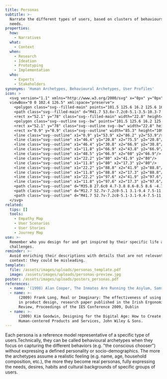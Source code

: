```yaml
---
title: Personas
subtitle: >-
  Narrate the different types of users, based on clusters of behaviours and
  needs.
properties:
  how:
    - Narratives
  what:
    - Context
  when:
    - Research
    - Ideation
    - Prototyping
    - Implementation
  who:
    - Experts
    - Stakeholders
synonyms: 'Human Archetypes, Behavioural Archetypes, User Profiles'
icon: >
  <svg version="1.1" xmlns="http://www.w3.org/2000/svg" x="0px" y="0px"
  viewBox="0 0 102.4 126.5" xml:space="preserve">
    <polygon class="svg--filled-main" points="101.5 125.6 16.2 125.6 16.2 110.3 86.2 110.3 86.2 16.2 101.5 16.2 "/>
    <path class="svg--filled-main" d="M41.7 53.6v-7.2c0-5.1-3.5-10.3-7.8-12.2 0 0-3.4 2.3-6.6 2.3 -3.3 0-6.5-2.6-6.5-2.6 -4.4 1.9-8 7.3-8 12.4v7.2"/>
    <rect x="52.1" y="78" class="svg--filled-main" width="22.8" height="21.6"/>
    <polygon class="svg--outline svg--bw" points="101.5 125.6 16.2 125.6 16.2 110.3 86.2 110.3 86.2 16.2 101.5 16.2 "/>
    <rect x="52.1" y="78" class="svg--outline svg--bw" width="22.8" height="21.6"/>
    <rect x="0.9" y="0.9" class="svg--outline" width="85.3" height="109.4"/>
    <line class="svg--outline" x1="0.9" y1="53.9" x2="86.2" y2="53.9"/>
    <line class="svg--outline" x1="46.4" y1="20.8" x2="75.5" y2="20.8"/>
    <line class="svg--outline" x1="46.4" y1="30.8" x2="66.9" y2="30.8"/>
    <line class="svg--outline" x1="11.8" y1="66.9" x2="43.8" y2="66.9"/>
    <line class="svg--outline" x1="48.5" y1="66.9" x2="60" y2="66.9"/>
    <line class="svg--outline" x1="22.2" y1="80" x2="41.9" y2="80"/>
    <line class="svg--outline" x1="11.8" y1="80" x2="17.3" y2="80"/>
    <line class="svg--outline" x1="22.2" y1="88.8" x2="41.9" y2="88.8"/>
    <line class="svg--outline" x1="11.8" y1="88.8" x2="17.3" y2="88.8"/>
    <line class="svg--outline" x1="22.2" y1="97.6" x2="41.9" y2="97.6"/>
    <line class="svg--outline" x1="11.8" y1="97.6" x2="17.3" y2="97.6"/>
    <path class="svg--outline" d="M35.8 27.6c0 4.7-3.8 8.6-8.5 8.6 -4.7 0-8.5-3.9-8.5-8.6v-3c0-4.7 3.8-8.6 8.5-8.6 4.7 0 8.5 3.9 8.5 8.6V27.6z"/>
    <path class="svg--outline" d="M12.7 52.7v-7.2c0-5.1 3.1-9.4 7.5-11.3l1-0.4"/>
    <path class="svg--outline" d="M41.7 52.7v-7.2c0-5.1-3.1-9.4-7.5-11.3l-1-0.4"/>
  </svg>
related:
  tips: []
  tools:
    - Empathy Map
    - User Scenarios
    - User Stories
    - Journey Map
use: >-
  Remember who you design for and get inspired by their specific life and
  challenges.
reminder: >-
  Avoid enriching their descriptions with details that are not relevant in that
  context: they could be misleading.
template:
  file: /assets/images/uploads/personas_template.pdf
  image: /assets/images/uploads/personas-preview.jpg
poster: /assets/images/uploads/posters_personas.pdf
references:
  - name: '(1998) Alan Cooper, The Inmates Are Running the Asylum, Sams.'
  - name: >-
      (2009) Frank Long, Real or Imaginary: The effectiveness of using personas
      in product design, research paper published in the Irish Ergonomics
      Review, Proceedings of the IES Conference 2009, Dublin
  - name: >-
      (2009) Kim Goodwin, Designing for the Digital Age: How to Create
      Human-centered Products and Services, John Wiley & Sons.
---
```

Each persona is a reference model representative of a specific type of users.Technically, they can be called behavioural archetypes when they focus on capturing the different behaviors (e.g. "the conscious chooser") without expressing a defined personality or socio-demographics. The more the archetypes assume a realistic feeling (e.g. name, age, household composition, etc.), the more they become real personas, fully expressing the needs, desires, habits and cultural backgrounds of specific groups of users.
